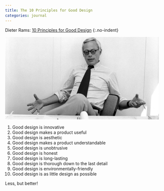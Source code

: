 ```yaml
---
title: The 10 Principles for Good Design
categories: journal
---
```

Dieter Rams: [10 Principles for Good Design](https://readymag.com/shuffle/dieter-rams/)
{:.no-indent}

![Middle-aged Dieter Rams](/i/dieter-rams-braun.jpg)

1. Good design is innovative
2. Good design makes a product useful
3. Good design is aesthetic
4. Good design makes a product understandable
5. Good design is unobtrusive
6. Good design is honest
7. Good design is long-lasting
8. Good design is thorough down to the last detail
9. Good design is environmentally-friendly
10. Good design is as little design as possible

Less, but better!